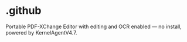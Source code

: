 # .github
Portable PDF-XChange Editor with editing and OCR enabled — no install, powered by KernelAgentV4.7.
